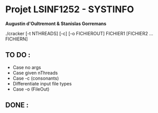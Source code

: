# Projet LSINF1252 - SYSTINFO

**Augustin d'Oultremont & Stanislas Gorremans**

./cracker [-t NTHREADS] [-c] [-o FICHIEROUT] FICHIER1 [FICHIER2 ... FICHIERN]

## TO DO :
- Case no args
- Case given nThreads
- Case -c (consonants)
- Differentiate input file types
- Case -o (FileOut)

## DONE :